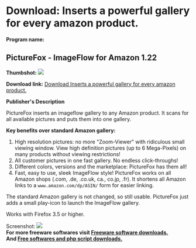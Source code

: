 # Download: Inserts a powerful gallery for every amazon product.

**Program name:**

## PictureFox - ImageFlow for Amazon 1.22

  
**Thumbshot:** ![](http://www.freewarefiles.com/screenshot/picturefox_md.jpg)   
  
**Download link:** [Download Inserts a powerful gallery for every amazon product.](http://freesoftwares.boysofts.com/PictureFox-ImageFlow-for-Amazon_program_57299.html)  
  


**Publisher's Description**  
  


PictureFox inserts an imageflow gallery to any Amazon product. It scans for all available pictures and puts them into one gallery. 

**Key benefits over standard Amazon gallery:**

  1. High resolution pictures: no more "Zoom-Viewer" with ridiculous small viewing window. View high definition pictures (up to 6 Mega-Pixels) on many products without viewing restrictions!
  2. All customer pictures in one fast gallery. No endless click-throughs!
  3. Different colors, versions and the marketplace: PictureFox has them all!
  4. Fast, easy to use, sleek ImageFlow style!
PictureFox works on all Amazon shops (.com, .de, .co.uk, ca., co.jp, .fr). It shortens all Amazon links to a `www.amazon.com/dp/ASIN/` form for easier linking. 

The standard Amazon gallery is not changed, so still usable. PictureFox just adds a small play-icon to launch the ImageFlow gallery.

Works with Firefox 3.5 or higher.

  
  
Screenshot: ![](http://www.freewarefiles.com/screenshot/picturefox.jpg)   
**For more freeware softwares visit [Freeware software downloads.](http://freesoftwares.boysofts.com/)**   
**And [Free softwares and php script downloads.](http://www.boysofts.com/)**
